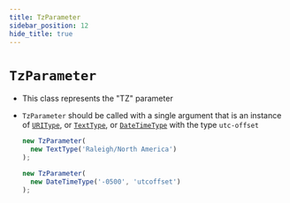 ```yaml
---
title: TzParameter
sidebar_position: 12
hide_title: true
---
```


# `TzParameter`

* This class represents the "TZ" parameter

* ```TzParameter``` should be called with a single argument that is an instance of [`URIType`](/documentation/values/uritype), or [`TextType`](/documentation/values/texttype-and-textlisttype), or [`DateTimeType`](/documentation/values/datetimetype) with the type ```utc-offset```

  ```js
  new TzParameter(
    new TextType('Raleigh/North America')
  );

  new TzParameter(
    new DateTimeType('-0500', 'utcoffset')
  );
  ```

